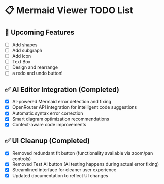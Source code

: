 # 📋 Mermaid Viewer TODO List

## 🔮 Upcoming Features
- [ ] Add shapes
- [ ] Add subgraph
- [ ] Add icon
- [ ] Text Box
- [ ] Design and rearrange
- [ ] a redo and undo button!

## ✅ AI Editor Integration (Completed)
- [x] AI-powered Mermaid error detection and fixing
- [x] OpenRouter API integration for intelligent code suggestions
- [x] Automatic syntax error correction
- [x] Smart diagram optimization recommendations
- [x] Context-aware code improvements

## ✅ UI Cleanup (Completed)
- [x] Removed redundant fit button (functionality available via zoom/pan controls)
- [x] Removed Test AI button (AI testing happens during actual error fixing)
- [x] Streamlined interface for cleaner user experience
- [x] Updated documentation to reflect UI changes